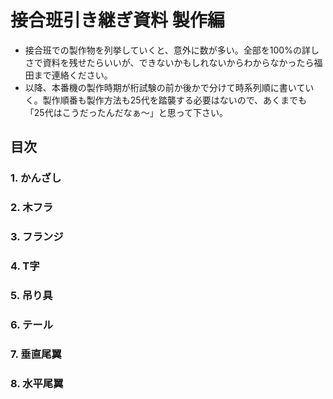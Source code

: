 # 接合班引き継ぎ資料 製作編
- 接合班での製作物を列挙していくと、意外に数が多い。全部を100%の詳しさで資料を残せたらいいが、できないかもしれないからわからなかったら福田まで連絡ください。
- 以降、本番機の製作時期が桁試験の前か後かで分けて時系列順に書いていく。製作順番も製作方法も25代を踏襲する必要はないので、あくまでも「25代はこうだったんだなぁ～」と思って下さい。

## 目次
### 1. かんざし
### 2. 木フラ
### 3. フランジ
### 4. T字
### 5. 吊り具
### 6. テール
### 7. 垂直尾翼
### 8. 水平尾翼
